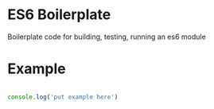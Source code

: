 # ES6 Boilerplate

Boilerplate code for building, testing, running an es6 module

# Example

```javascript

console.log('put example here')

```
